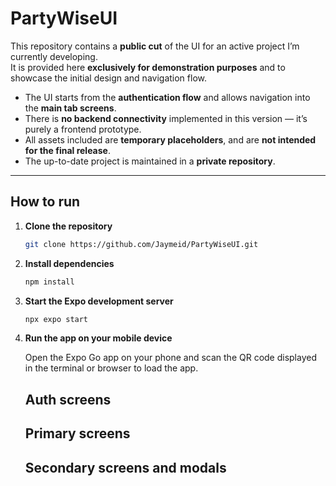 # PartyWiseUI

This repository contains a **public cut** of the UI for an active project I’m currently developing.  
It is provided here **exclusively for demonstration purposes** and to showcase the initial design and navigation flow.

- The UI starts from the **authentication flow** and allows navigation into the **main tab screens**.
- There is **no backend connectivity** implemented in this version — it’s purely a frontend prototype.
- All assets included are **temporary placeholders**, and are **not intended for the final release**.
- The up-to-date project is maintained in a **private repository**.

---

## How to run

1. **Clone the repository**

   ```bash
   git clone https://github.com/Jaymeid/PartyWiseUI.git
   ```
2. **Install dependencies**
 
   ```bash
   npm install
   ```
3. **Start the Expo development server**
 
   ```bash
   npx expo start
   ```
4. **Run the app on your mobile device**
 
   Open the Expo Go app on your phone and scan the QR code displayed in the terminal or browser to load the app.

   <h2>Auth screens</h2>

   <h2>Primary screens</h2>

   <h2>Secondary screens and modals</h2>
